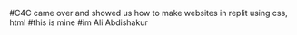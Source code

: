 #C4C came over and showed us how to make websites in replit using css, html 
#this is mine 
#im Ali Abdishakur
